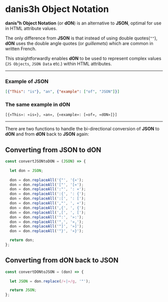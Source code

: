 # danis3h Object Notation
**danis³h Object Notation** (or **dON**) is an alternative to **JSON**, optimal for use in HTML attribute values.

The only difference from **JSON** is that instead of using double quotes(`""`), **dON** uses the double angle quotes (or _guillemets_) which are common in written French.

This straightforwardly enables **dON** to be used to represent complex values (`JS Objects`, `JSON Data` etc.) within HTML attributes.

________

### Example of JSON

```json
[{"This": "is"}, "an", {"example": ["of", "JSON"]}]
```

### The same example in dON
```
[{«This»: «is»}, «an», {«example»: [«of», «dON»]}]
```
________

There are two functions to handle the bi-directional conversion of **JSON** to **dON** and from **dON** back to **JSON** again:

## Converting from JSON to dON

```js
const convertJSONtoDON = (JSON) => {
  
  let don = JSON;
  
  don = don.replaceAll('{"', '{«');
  don = don.replaceAll('["', '[«');
  don = don.replaceAll(':"', ': «');
  don = don.replaceAll(':{', ': {');
  don = don.replaceAll(':[', ': [');
  don = don.replaceAll(',"', ', «');
  don = don.replaceAll(',{', ', {');
  don = don.replaceAll(',[', ', [');
  don = don.replaceAll('":', '»:');
  don = don.replaceAll('",', '»,');
  don = don.replaceAll('"]', '»]');
  don = don.replaceAll('"}', '»}');

  return don;
};
```

## Converting from dON back to JSON

```js
const convertDONtoJSON = (don) => {
  
  let JSON = don.replace(/«|»/g, '"');

  return JSON;
};
```
